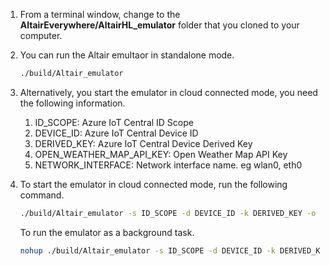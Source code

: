 1. From a terminal window, change to the **AltairEverywhere/AltairHL_emulator** folder that you cloned to your computer.
2. You can run the Altair emultaor in standalone mode.

    ```bash
    ./build/Altair_emulator
    ```

3. Alternatively, you start the emulator in cloud connected mode, you need the following information.

    1. ID_SCOPE: Azure IoT Central ID Scope
    2. DEVICE_ID: Azure IoT Central Device ID
    3. DERIVED_KEY: Azure IoT Central Device Derived Key
    4. OPEN_WEATHER_MAP_API_KEY: Open Weather Map API Key
    5. NETWORK_INTERFACE: Network interface name. eg wlan0, eth0

4. To start the emulator in cloud connected mode, run the following command.

    ```bash
    ./build/Altair_emulator -s ID_SCOPE -d DEVICE_ID -k DERIVED_KEY -o OPEN_WEATHER_MAP_API_KEY -n NETWORK_INTERFACE
    ```

    To run the emulator as a background task.

    ```bash
    nohup ./build/Altair_emulator -s ID_SCOPE -d DEVICE_ID -k DERIVED_KEY -o OPEN_WEATHER_MAP_API_KEY -n NETWORK_INTERFACE &
    ```
